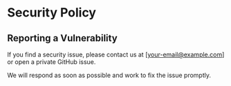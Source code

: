 # Security Policy

## Reporting a Vulnerability

If you find a security issue, please contact us at [your-email@example.com] or open a private GitHub issue.

We will respond as soon as possible and work to fix the issue promptly.
